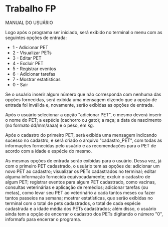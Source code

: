# Trabalho FP
MANUAL DO USUÁRIO 

Logo após o programa ser iniciado, será exibido no terminal o menu com as seguintes opções de entrada:

* 1 - Adicionar PET
* 2 - Visualizar PETs
* 3 - Editar PET
* 4 - Excluir PET
* 5 - Registrar eventos
* 6 - Adicionar tarefas
* 7 - Mostrar estatísticas 
* 0 - Sair

Se o usuário inserir algum número que não corresponda com nenhuma das opções fornecidas, será exibida uma mensagem dizendo que a opção de entrada foi inválida e, novamente, serão exibidas as opções de entrada.

Após o usuário selecionar a opção "adicionar PET", o mesmo deverá inserir o nome do PET; a espécie (cachorro ou gato); a raça; a data de nascimento (no formato dd/mm/aaaa) e o peso, em kg.

Após o cadastro do primeiro PET, será exibida uma mensagem indicando sucesso no cadastro, e será criado o arquivo "cadastro_PET", com todas as informações fornecidas pelo usuário e as recomendações para o PET de acordo com a idade e espécie do mesmo.

As mesmas opções de entrada serão exibidas para o usuário. Dessa vez, já com o primeiro PET cadastrado, o usuário tem as opções de: adicionar um novo PET ao cadastro; visualizar os PETs cadastrados no terminal; editar alguma informação fornecida equivocadamente; excluir o cadastro de algum PET; registrar eventos para algum PET cadastrado, como vacinas, consultas veterinárias e aplicação de remédios; adicionar tarefas (ou metas), como levar seu PET ao veterinário a cada tantos meses ou fazer tantos passeios na semana; mostrar estatísticas, que serão exibidas no terminal com o total de pets cadastrados, o total de cada espécie cadastrada e a idade média dos PETs cadastrados; além disso, o usuário ainda tem a opção de encerrar o cadastro dos PETs digitando o número "0", informafo para encerrar o programa.


